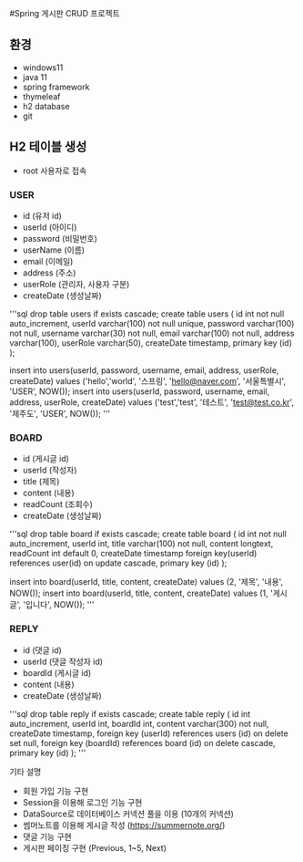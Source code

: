 #Spring 게시판 CRUD 프로젝트

## 환경

- windows11
- java 11
- spring framework
- thymeleaf
- h2 database
- git

## H2 테이블 생성

- root 사용자로 접속

### USER
- id         (유저 id)
- userId     (아이디)
- password   (비밀번호)
- userName   (이름)
- email      (이메일)
- address    (주소)
- userRole   (관리자, 사용자 구분)
- createDate (생성날짜)


'''sql
drop table users if exists cascade;
create table users (
 id int not null auto_increment,
 userId varchar(100) not null unique,
 password varchar(100) not null,
 username varchar(30) not null,
 email varchar(100) not null,
 address varchar(100),
 userRole varchar(50),
 createDate timestamp,
 primary key (id)
);

insert into users(userId, password, username, email, address, userRole, createDate) values ('hello','world', '스프링', 'hello@naver.com', '서울특별시', 'USER', NOW());
insert into users(userId, password, username, email, address, userRole, createDate) values ('test','test', '테스트', 'test@test.co.kr', '제주도', 'USER', NOW());
'''

### BOARD
- id         (게시글 id)
- userId     (작성자)
- title      (제목)
- content    (내용)
- readCount  (조회수)
- createDate (생성날짜)


'''sql
drop table board if exists cascade;
create table board (
 id int not null auto_increment,
 userId int,
 title varchar(100) not null,
 content longtext,
 readCount int default 0,
 createDate timestamp
 foreign key(userId) references user(id) on update cascade,
 primary key (id)
);

insert into board(userId, title, content, createDate) values (2, '제목', '내용', NOW());
insert into board(userId, title, content, createDate) values (1, '게시글', '입니다', NOW());
'''

### REPLY
- id		 (댓글 id)
- userId	 (댓글 작성자 id)
- boardId	 (게시글 id)
- content	 (내용)
- createDate (생성날짜)

'''sql
drop table reply if exists cascade;
create table reply (
 id int auto_increment,
 userId int,
 boardId int,
 content varchar(300) not null,
 createDate timestamp,
 foreign key (userId) references users (id) on delete set null,
 foreign key (boardId) references board (id) on delete cascade,
 primary key (id)
);
'''

기타 설명
- 회원 가입 기능 구현
- Session을 이용해 로그인 기능 구현
- DataSource로 데이터베이스 커넥션 풀을 이용 (10개의 커넥션)
- 썸머노트를 이용해 게시글 작성 (https://summernote.org/)
- 댓글 기능 구현
- 게시판 페이징 구현 (Previous, 1~5, Next)
